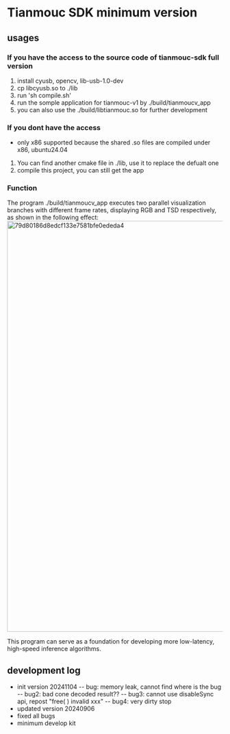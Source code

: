 # Tianmouc SDK minimum version

## usages

### If you have the access to the source code of tianmouc-sdk full version

1. install cyusb, opencv, lib-usb-1.0-dev
2. cp libcyusb.so to ./lib
3. run 'sh compile.sh'
4. run the somple application for tianmouc-v1 by ./build/tianmoucv_app
5. you can also use the ./build/libtianmouc.so for further development

### If you dont have the access

- only x86 supported because the shared .so files are compiled under x86, ubuntu24.04

1. You can find another cmake file in ./lib, use it to replace the defualt one
2. compile this project, you can still get the app

### Function

The program ./build/tianmoucv_app executes two parallel visualization branches with different frame rates, displaying RGB and TSD respectively, as shown in the following effect:
<img width="1854" height="960" alt="79d80186d8edcf133e7581bfe0ededa4" src="https://github.com/user-attachments/assets/57271f6b-4989-4e32-b509-dac42c458261" />

This program can serve as a foundation for developing more low-latency, high-speed inference algorithms.

## development log

- init version 20241104
-- bug: memory leak, cannot find where is the bug
-- bug2: bad cone decoded result??
-- bug3: cannot use disableSync api, repost "free( ) invalid xxx"
-- bug4: very dirty stop
- updated version 20240906
- fixed all bugs
- minimum develop kit
